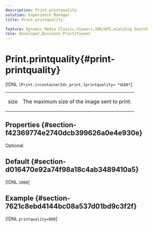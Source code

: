 ```yaml
---
description: Print.printquality
solution: Experience Manager
title: Print.printquality

feature: Dynamic Media Classic,Viewers,SDK/API,eCatalog Search
role: Developer,Business Practitioner
---
```


# Print.printquality{#print-printquality}

[!DNL `[Print.|<containerId>_print.]printquality= *`size`*`]

<table id="table_2B109D2F91E64B5382B31921C3780FA5"> 
 <tbody> 
  <tr> 
   <td colname="col1"> <p><span class="codeph"><span class="varname"> size</span></span> </p> </td> 
   <td colname="col2"> <p> The maximum size of the image sent to print. </p> </td> 
  </tr> 
 </tbody> 
</table>

## Properties {#section-f42369774e2740dcb399626a0e4e930e}

Optional.

## Default {#section-d016470e92a74f98a18c4ab3489410a5}

[!DNL `1000`]

## Example {#section-7621c8ebd4144bc08a537d01bd9c3f2f}

[!DNL `printquality=800`] 
